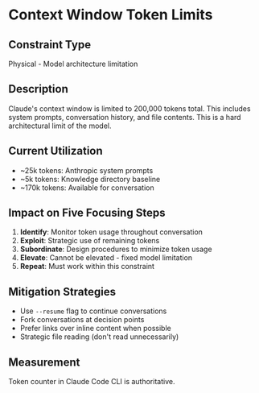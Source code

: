 # Context Window Token Limits

## Constraint Type
Physical - Model architecture limitation

## Description
Claude's context window is limited to 200,000 tokens total. This includes system prompts, conversation history, and file contents. This is a hard architectural limit of the model.

## Current Utilization
- ~25k tokens: Anthropic system prompts
- ~5k tokens: Knowledge directory baseline
- ~170k tokens: Available for conversation

## Impact on Five Focusing Steps
1. **Identify**: Monitor token usage throughout conversation
2. **Exploit**: Strategic use of remaining tokens
3. **Subordinate**: Design procedures to minimize token usage
4. **Elevate**: Cannot be elevated - fixed model limitation
5. **Repeat**: Must work within this constraint

## Mitigation Strategies
- Use `--resume` flag to continue conversations
- Fork conversations at decision points
- Prefer links over inline content when possible
- Strategic file reading (don't read unnecessarily)

## Measurement
Token counter in Claude Code CLI is authoritative.
